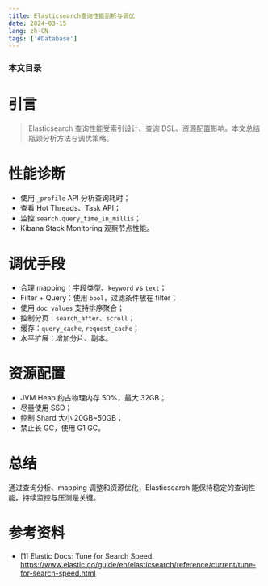 ```yaml
---
title: Elasticsearch查询性能剖析与调优
date: 2024-03-15
lang: zh-CN
tags: ['#Database']
---
```


### 本文目录
<!-- toc -->

# 引言
> Elasticsearch 查询性能受索引设计、查询 DSL、资源配置影响。本文总结瓶颈分析方法与调优策略。

# 性能诊断
- 使用 `_profile` API 分析查询耗时；
- 查看 Hot Threads、Task API；
- 监控 `search.query_time_in_millis`；
- Kibana Stack Monitoring 观察节点性能。

# 调优手段
- 合理 mapping：字段类型、`keyword` vs `text`；
- Filter + Query：使用 `bool`，过滤条件放在 filter；
- 使用 `doc_values` 支持排序聚合；
- 控制分页：`search_after`、`scroll`；
- 缓存：`query_cache`, `request_cache`；
- 水平扩展：增加分片、副本。

# 资源配置
- JVM Heap 约占物理内存 50%，最大 32GB；
- 尽量使用 SSD；
- 控制 Shard 大小 20GB~50GB；
- 禁止长 GC，使用 G1 GC。

# 总结
通过查询分析、mapping 调整和资源优化，Elasticsearch 能保持稳定的查询性能。持续监控与压测是关键。

# 参考资料
- [1] Elastic Docs: Tune for Search Speed. https://www.elastic.co/guide/en/elasticsearch/reference/current/tune-for-search-speed.html
